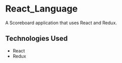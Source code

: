 # React_Language

A Scoreboard application that uses React and Redux.

## Technologies Used

- React
- Redux
